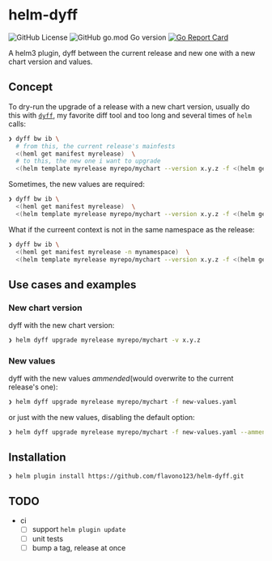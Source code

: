 # helm-dyff

![GitHub License](https://img.shields.io/github/license/flavono123/helm-dyff)
![GitHub go.mod Go version](https://img.shields.io/github/go-mod/go-version/flavono123/helm-dyff)
[![Go Report Card](https://goreportcard.com/badge/github.com/flavono123/helm-dyff)](https://goreportcard.com/report/github.com/flavono123/helm-dyff)

A helm3 plugin, dyff between the current release and new one with a new chart version and values.

## Concept

To dry-run the upgrade of a release with a new chart version, usually do this with [`dyff`](https://github.com/homeport/dyff), my favorite diff tool and too long and several times of `helm` calls:

```sh
❯ dyff bw ib \
  # from this, the current release's mainfests
  <(heml get manifest myrelease)  \
  # to this, the new one i want to upgrade
  <(helm template myrelease myrepo/mychart --version x.y.z -f <(helm get values myrelease))
```

Sometimes, the new values are required:

```sh
❯ dyff bw ib \
  <(heml get manifest myrelease)  \
  <(helm template myrelease myrepo/mychart --version x.y.z -f <(helm get values myrelease) -f new-values.yaml ...)
```

What if the curreent context is not in the same namespace as the release:

```sh
❯ dyff bw ib \
  <(heml get manifest myrelease -n mynamespace)  \
  <(helm template myrelease myrepo/mychart --version x.y.z -f <(helm get values myrelease -n mynamespace) -f new-values.yaml ... -n mynamespace)
```

## Use cases and examples

### New chart version

dyff with the new chart version:

```sh
❯ helm dyff upgrade myrelease myrepo/mychart -v x.y.z
```

### New values

dyff with the new values  *ammended*(would overwrite to the current release's one):

```sh
❯ helm dyff upgrade myrelease myrepo/mychart -f new-values.yaml
```

or just with the new values, disabling the default option:

```sh
❯ helm dyff upgrade myrelease myrepo/mychart -f new-values.yaml --ammend false
```

## Installation

```sh
❯ helm plugin install https://github.com/flavono123/helm-dyff.git
```

## TODO

- ci
  - [ ] support `helm plugin update`
  - [ ] unit tests
  - [ ] bump a tag, release at once
